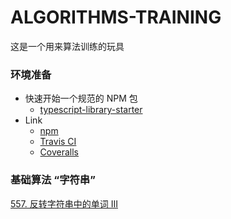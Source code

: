 # ALGORITHMS-TRAINING

这是一个用来算法训练的玩具

### 环境准备
- 快速开始一个规范的 NPM 包
  * [typescript-library-starter](https://github.com/alexjoverm/typescript-library-starter)
- Link
  * [npm](https://www.npmjs.com/)
  * [Travis CI](https://travis-ci.org/)
  * [Coveralls](https://coveralls.io/)

### 基础算法 “字符串”

[557. 反转字符串中的单词 III](https://leetcode-cn.com/problems/reverse-words-in-a-string-iii/)
